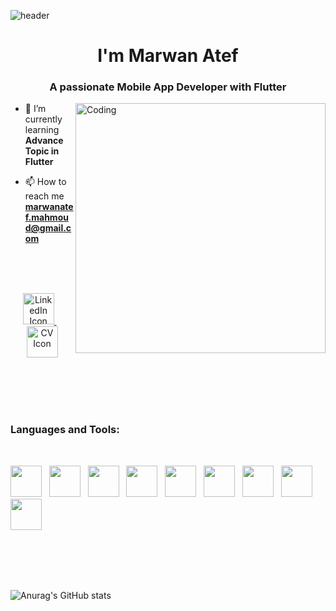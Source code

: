 <!-- Capsule Render Header -->
![header](https://capsule-render.vercel.app/api?type=waving&color=0:50c878,50:20c997,100:1abc9c&height=300&section=header&text=Hey!%20Glad%20you’re%20here%20😄&fontSize=70&fontColor=f8f9fa)
<br>
<h1 align="center"> I'm Marwan Atef</h1>
<h3 align="center">A passionate Mobile App Developer with Flutter</h3>
<img align="right" alt="Coding" width="400" src=https://cdn.dribbble.com/users/1162077/screenshots/3848914/programmer.gif>

- 🌱 I’m currently learning **Advance Topic in Flutter**

- 📫 How to reach me **marwanatef.mahmoud@gmail.com**
<br>
<br>
<br>
<!-- Centered LinkedIn & CV Icons -->
<p align="center">
  <!-- LinkedIn -->
  <a href="https://www.linkedin.com/in/marwan-atef-22975a259" target="_blank">
    <img src="https://cdn4.iconfinder.com/data/icons/socialcones/508/LinkedIn-1024.png" width="50" alt="LinkedIn Icon" />
  </a>
  &nbsp;&nbsp;
  <!-- CV -->
  <a href="https://YOUR_CV_LINK" target="_blank">
    <img src="https://cdn2.iconfinder.com/data/icons/business-2-27/48/66-1024.png" width="50" alt="CV Icon" />
  </a>
</p>
<br>
<br>
<br>
<br>
<h3 align="left">Languages and Tools:</h3>
<br>
<p align="left">
  <img src="https://skillicons.dev/icons?i=dart" width="50" />&nbsp;&nbsp;
  <img src="https://skillicons.dev/icons?i=flutter" width="50" />&nbsp;&nbsp;
  <img src="https://skillicons.dev/icons?i=androidstudio" width="50" />&nbsp;&nbsp;
  <img src="https://skillicons.dev/icons?i=figma" width="50" />&nbsp;&nbsp;
  <img src="https://skillicons.dev/icons?i=git" width="50" />&nbsp;&nbsp;
  <img src="https://skillicons.dev/icons?i=github" width="50" />&nbsp;&nbsp;
  <img src="https://skillicons.dev/icons?i=firebase" width="50" />&nbsp;&nbsp;
  <img src="https://skillicons.dev/icons?i=supabase" width="50" />&nbsp;&nbsp;
  <img src="https://skillicons.dev/icons?i=postman" width="50" />
</p>
<br>
<br>
<br>
<br>

![Anurag's GitHub stats](https://github-readme-stats.vercel.app/api?username=Marwan9Atef&show_icons=true&theme=dark)








